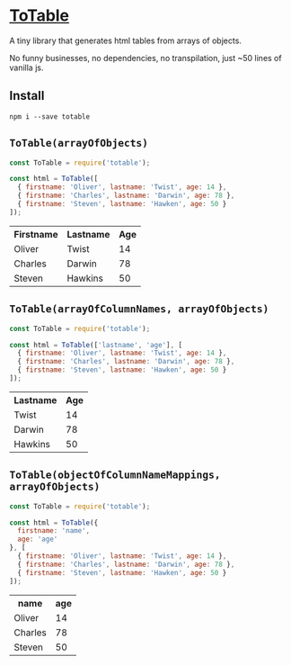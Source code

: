 # [ToTable](https://www.npmjs.com/package/totable)
A tiny library that generates html tables from arrays of objects.

No funny businesses, no dependencies, no transpilation, just ~50 lines of vanilla js.

## Install
```
npm i --save totable
```

## `ToTable(arrayOfObjects)`
```js
const ToTable = require('totable');

const html = ToTable([
  { firstname: 'Oliver', lastname: 'Twist', age: 14 },
  { firstname: 'Charles', lastname: 'Darwin', age: 78 },
  { firstname: 'Steven', lastname: 'Hawken', age: 50 }
]);
```
<table>
  <tr>
    <th>Firstname</th>
    <th>Lastname</th> 
    <th>Age</th>
  </tr>
  <tr>
    <td>Oliver</td>
    <td>Twist</td> 
    <td>14</td>
  </tr>
  <tr>
    <td>Charles</td>
    <td>Darwin</td> 
    <td>78</td>
  </tr>
  <tr>
    <td>Steven</td>
    <td>Hawkins</td> 
    <td>50</td>
  </tr>
</table>

## `ToTable(arrayOfColumnNames, arrayOfObjects)`
```js
const ToTable = require('totable');

const html = ToTable(['lastname', 'age'], [
  { firstname: 'Oliver', lastname: 'Twist', age: 14 },
  { firstname: 'Charles', lastname: 'Darwin', age: 78 },
  { firstname: 'Steven', lastname: 'Hawken', age: 50 }
]);
```
<table>
  <tr>
    <th>Lastname</th> 
    <th>Age</th>
  </tr>
  <tr>
    <td>Twist</td> 
    <td>14</td>
  </tr>
  <tr>
    <td>Darwin</td> 
    <td>78</td>
  </tr>
  <tr>
    <td>Hawkins</td> 
    <td>50</td>
  </tr>
</table>


## `ToTable(objectOfColumnNameMappings, arrayOfObjects)`
```js
const ToTable = require('totable');

const html = ToTable({
  firstname: 'name',
  age: 'age'
}, [
  { firstname: 'Oliver', lastname: 'Twist', age: 14 },
  { firstname: 'Charles', lastname: 'Darwin', age: 78 },
  { firstname: 'Steven', lastname: 'Hawken', age: 50 }
]);
```
<table>
  <tr>
    <th>name</th> 
    <th>age</th>
  </tr>
  <tr>
    <td>Oliver</td>
    <td>14</td>
  </tr>
  <tr>
    <td>Charles</td>
    <td>78</td>
  </tr>
  <tr>
    <td>Steven</td>
    <td>50</td>
  </tr>
</table>
